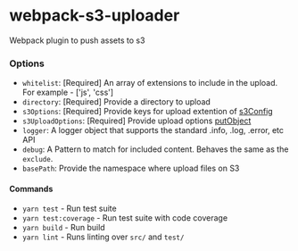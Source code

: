 # webpack-s3-uploader
Webpack plugin to push assets to s3


### Options
- `whitelist`: [Required] An array of extensions to include in the upload. For example - ['js', 'css']
- `directory`: [Required] Provide a directory to upload
- `s3Options`: [Required] Provide keys for upload extention of [s3Config](http://docs.aws.amazon.com/AWSJavaScriptSDK/latest/AWS/Config.html#constructor-property)
- `s3UploadOptions`: [Required] Provide upload options [putObject](http://docs.aws.amazon.com/AWSJavaScriptSDK/latest/AWS/S3.html#putObject-property )
- `logger`: A logger object that supports the standard .info, .log, .error, etc API
- `debug`: A Pattern to match for included content. Behaves the same as the `exclude`.
- `basePath`: Provide the namespace where upload files on S3


#### Commands
- `yarn test` - Run test suite
- `yarn test:coverage` - Run test suite with code coverage
- `yarn build` - Run build
- `yarn lint` - Runs linting over `src/` and `test/`
